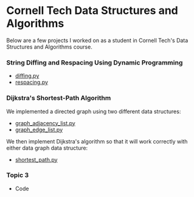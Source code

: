 # Cornell Tech Data Structures and Algorithms 

Below are a few projects I worked on as a student in Cornell Tech's Data Structures and Algorithms course. 

### String Diffing and Respacing Using Dynamic Programming

- [diffing.py](https://github.com/barkadosh1/Cornell-Tech-Data-Structures-and-Algorithms/blob/master/diffing.py)
- [respacing.py](https://github.com/barkadosh1/Cornell-Tech-Data-Structures-and-Algorithms/blob/master/respacing.py)

### Dijkstra's Shortest-Path Algorithm 

We implemented a directed graph using two different data structures:

- [graph_adjacency_list.py](https://github.com/barkadosh1/Cornell-Tech-Data-Structures-and-Algorithms/blob/master/graph_adjacency_list.py)
- [graph_edge_list.py](https://github.com/barkadosh1/Cornell-Tech-Data-Structures-and-Algorithms/blob/master/graph_edge_list.py)

We then implement Dijkstra's algorithm so that it will work correctly with either data graph data structure:

- [shortest_path.py](https://github.com/barkadosh1/Cornell-Tech-Data-Structures-and-Algorithms/blob/master/shortest_path.py)

### Topic 3

- Code


